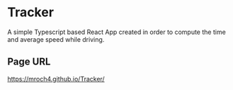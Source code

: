 # Tracker

A simple Typescript based React App created in order to compute the time and average speed while driving.

## Page URL

https://mroch4.github.io/Tracker/
